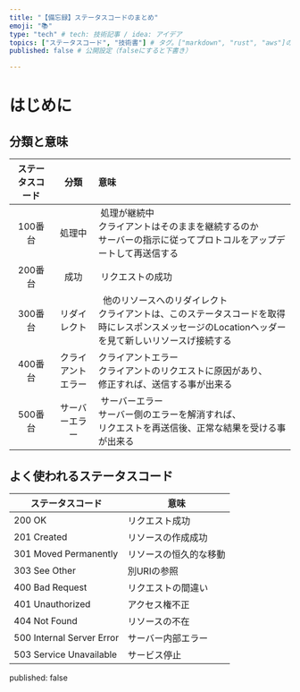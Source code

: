 ```yaml
---
title: "【備忘録】ステータスコードのまとめ"
emoji: "📚"
type: "tech" # tech: 技術記事 / idea: アイデア
topics: ["ステータスコード", "技術書"] # タグ。["markdown", "rust", "aws"]のように指定する
published: false # 公開設定（falseにすると下書き）

---
```

# はじめに

## 分類と意味
| ステータスコード | 分類 | 意味 |
| :---: | :---: | :--- |
|  100番台  |  処理中  |   処理が継続中<br>クライアントはそのままを継続するのか<br>サーバーの指示に従ってプロトコルをアップデートして再送信する  |
|  200番台  |  成功  |   リクエストの成功  |
|  300番台  |  リダイレクト  |    他のリソースへのリダイレクト<br>クライアントは、このステータスコードを取得時にレスポンスメッセージのLocationヘッダーを見て新しいリソースげ接続する  |
|  400番台 | クライアントエラー |  クライアントエラー<br>クライアントのリクエストに原因があり、<br>修正すれば、送信する事が出来る  |
|  500番台 | サーバーエラー |   サーバーエラー<br>サーバー側のエラーを解消すれば、<br>リクエストを再送信後、正常な結果を受ける事が出来る |

## よく使われるステータスコード
|  ステータスコード  |  意味  |
| --- | --- |
| 200 OK | リクエスト成功  |
| 201 Created | リソースの作成成功  |
| 301 Moved Permanently | リソースの恒久的な移動  |
| 303 See Other | 別URIの参照 |
| 400 Bad Request | リクエストの間違い |
| 401 Unauthorized | アクセス権不正  |
| 404 Not Found | リソースの不在 |
| 500 Internal Server Error | サーバー内部エラー  |
| 503 Service Unavailable | サービス停止  |]
published: false
